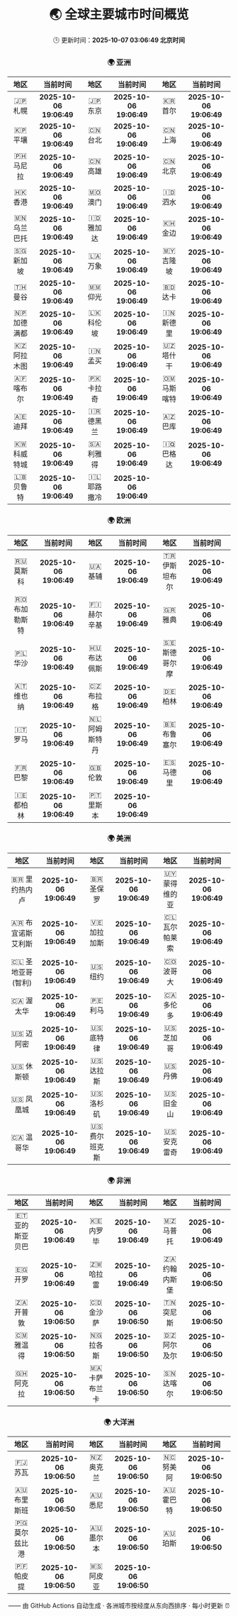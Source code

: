 <!-- GENERATED_BY_GMC_SCRIPT -->
<div align="center">

# 🌏 全球主要城市时间概览

🕒 更新时间：**2025-10-07 03:06:49 北京时间**

### 🌍 亚洲

| 地区 | 当前时间 | 地区 | 当前时间 | 地区 | 当前时间 |
| :--: | :--: | :--: | :--: | :--: | :--: |
| 🇯🇵 札幌 | **2025-10-06 19:06:49** | 🇯🇵 东京 | **2025-10-06 19:06:49** | 🇰🇷 首尔 | **2025-10-06 19:06:49** |
| 🇰🇵 平壤 | **2025-10-06 19:06:49** | 🇨🇳 台北 | **2025-10-06 19:06:49** | 🇨🇳 上海 | **2025-10-06 19:06:49** |
| 🇵🇭 马尼拉 | **2025-10-06 19:06:49** | 🇨🇳 高雄 | **2025-10-06 19:06:49** | 🇨🇳 北京 | **2025-10-06 19:06:49** |
| 🇭🇰 香港 | **2025-10-06 19:06:49** | 🇲🇴 澳门 | **2025-10-06 19:06:49** | 🇮🇩 泗水 | **2025-10-06 19:06:49** |
| 🇲🇳 乌兰巴托 | **2025-10-06 19:06:49** | 🇮🇩 雅加达 | **2025-10-06 19:06:49** | 🇰🇭 金边 | **2025-10-06 19:06:49** |
| 🇸🇬 新加坡 | **2025-10-06 19:06:49** | 🇱🇦 万象 | **2025-10-06 19:06:49** | 🇲🇾 吉隆坡 | **2025-10-06 19:06:49** |
| 🇹🇭 曼谷 | **2025-10-06 19:06:49** | 🇲🇲 仰光 | **2025-10-06 19:06:49** | 🇧🇩 达卡 | **2025-10-06 19:06:49** |
| 🇳🇵 加德满都 | **2025-10-06 19:06:49** | 🇱🇰 科伦坡 | **2025-10-06 19:06:49** | 🇮🇳 新德里 | **2025-10-06 19:06:49** |
| 🇰🇿 阿拉木图 | **2025-10-06 19:06:49** | 🇮🇳 孟买 | **2025-10-06 19:06:49** | 🇺🇿 塔什干 | **2025-10-06 19:06:49** |
| 🇦🇫 喀布尔 | **2025-10-06 19:06:49** | 🇵🇰 卡拉奇 | **2025-10-06 19:06:49** | 🇴🇲 马斯喀特 | **2025-10-06 19:06:49** |
| 🇦🇪 迪拜 | **2025-10-06 19:06:49** | 🇮🇷 德黑兰 | **2025-10-06 19:06:49** | 🇦🇿 巴库 | **2025-10-06 19:06:49** |
| 🇰🇼 科威特城 | **2025-10-06 19:06:49** | 🇸🇦 利雅得 | **2025-10-06 19:06:49** | 🇮🇶 巴格达 | **2025-10-06 19:06:49** |
| 🇱🇧 贝鲁特 | **2025-10-06 19:06:49** | 🇮🇱 耶路撒冷 | **2025-10-06 19:06:49** |   |   |

### 🌍 欧洲

| 地区 | 当前时间 | 地区 | 当前时间 | 地区 | 当前时间 |
| :--: | :--: | :--: | :--: | :--: | :--: |
| 🇷🇺 莫斯科 | **2025-10-06 19:06:49** | 🇺🇦 基辅 | **2025-10-06 19:06:49** | 🇹🇷 伊斯坦布尔 | **2025-10-06 19:06:49** |
| 🇷🇴 布加勒斯特 | **2025-10-06 19:06:49** | 🇫🇮 赫尔辛基 | **2025-10-06 19:06:49** | 🇬🇷 雅典 | **2025-10-06 19:06:49** |
| 🇵🇱 华沙 | **2025-10-06 19:06:49** | 🇭🇺 布达佩斯 | **2025-10-06 19:06:49** | 🇸🇪 斯德哥尔摩 | **2025-10-06 19:06:49** |
| 🇦🇹 维也纳 | **2025-10-06 19:06:49** | 🇨🇿 布拉格 | **2025-10-06 19:06:49** | 🇩🇪 柏林 | **2025-10-06 19:06:49** |
| 🇮🇹 罗马 | **2025-10-06 19:06:49** | 🇳🇱 阿姆斯特丹 | **2025-10-06 19:06:49** | 🇧🇪 布鲁塞尔 | **2025-10-06 19:06:49** |
| 🇫🇷 巴黎 | **2025-10-06 19:06:49** | 🇬🇧 伦敦 | **2025-10-06 19:06:49** | 🇪🇸 马德里 | **2025-10-06 19:06:49** |
| 🇮🇪 都柏林 | **2025-10-06 19:06:49** | 🇵🇹 里斯本 | **2025-10-06 19:06:49** |   |   |

### 🌍 美洲

| 地区 | 当前时间 | 地区 | 当前时间 | 地区 | 当前时间 |
| :--: | :--: | :--: | :--: | :--: | :--: |
| 🇧🇷 里约热内卢 | **2025-10-06 19:06:49** | 🇧🇷 圣保罗 | **2025-10-06 19:06:49** | 🇺🇾 蒙得维的亚 | **2025-10-06 19:06:49** |
| 🇦🇷 布宜诺斯艾利斯 | **2025-10-06 19:06:49** | 🇻🇪 加拉加斯 | **2025-10-06 19:06:49** | 🇨🇱 瓦尔帕莱索 | **2025-10-06 19:06:49** |
| 🇨🇱 圣地亚哥(智利) | **2025-10-06 19:06:49** | 🇺🇸 纽约 | **2025-10-06 19:06:49** | 🇨🇴 波哥大 | **2025-10-06 19:06:49** |
| 🇨🇦 渥太华 | **2025-10-06 19:06:49** | 🇵🇪 利马 | **2025-10-06 19:06:49** | 🇨🇦 多伦多 | **2025-10-06 19:06:49** |
| 🇺🇸 迈阿密 | **2025-10-06 19:06:49** | 🇺🇸 底特律 | **2025-10-06 19:06:49** | 🇺🇸 芝加哥 | **2025-10-06 19:06:49** |
| 🇺🇸 休斯顿 | **2025-10-06 19:06:49** | 🇺🇸 达拉斯 | **2025-10-06 19:06:49** | 🇺🇸 丹佛 | **2025-10-06 19:06:49** |
| 🇺🇸 凤凰城 | **2025-10-06 19:06:49** | 🇺🇸 洛杉矶 | **2025-10-06 19:06:49** | 🇺🇸 旧金山 | **2025-10-06 19:06:49** |
| 🇨🇦 温哥华 | **2025-10-06 19:06:49** | 🇺🇸 费尔班克斯 | **2025-10-06 19:06:49** | 🇺🇸 安克雷奇 | **2025-10-06 19:06:49** |

### 🌍 非洲

| 地区 | 当前时间 | 地区 | 当前时间 | 地区 | 当前时间 |
| :--: | :--: | :--: | :--: | :--: | :--: |
| 🇪🇹 亚的斯亚贝巴 | **2025-10-06 19:06:49** | 🇰🇪 内罗毕 | **2025-10-06 19:06:49** | 🇲🇿 马普托 | **2025-10-06 19:06:49** |
| 🇪🇬 开罗 | **2025-10-06 19:06:49** | 🇿🇼 哈拉雷 | **2025-10-06 19:06:49** | 🇿🇦 约翰内斯堡 | **2025-10-06 19:06:50** |
| 🇿🇦 开普敦 | **2025-10-06 19:06:50** | 🇨🇩 金沙萨 | **2025-10-06 19:06:50** | 🇹🇳 突尼斯 | **2025-10-06 19:06:50** |
| 🇨🇲 雅温得 | **2025-10-06 19:06:50** | 🇳🇬 拉各斯 | **2025-10-06 19:06:50** | 🇩🇿 阿尔及尔 | **2025-10-06 19:06:50** |
| 🇬🇭 阿克拉 | **2025-10-06 19:06:50** | 🇲🇦 卡萨布兰卡 | **2025-10-06 19:06:50** | 🇸🇳 达喀尔 | **2025-10-06 19:06:50** |

### 🌍 大洋洲

| 地区 | 当前时间 | 地区 | 当前时间 | 地区 | 当前时间 |
| :--: | :--: | :--: | :--: | :--: | :--: |
| 🇫🇯 苏瓦 | **2025-10-06 19:06:50** | 🇳🇿 奥克兰 | **2025-10-06 19:06:50** | 🇳🇨 努美阿 | **2025-10-06 19:06:50** |
| 🇦🇺 布里斯班 | **2025-10-06 19:06:50** | 🇦🇺 悉尼 | **2025-10-06 19:06:50** | 🇦🇺 霍巴特 | **2025-10-06 19:06:50** |
| 🇵🇬 莫尔兹比港 | **2025-10-06 19:06:50** | 🇦🇺 墨尔本 | **2025-10-06 19:06:50** | 🇦🇺 珀斯 | **2025-10-06 19:06:50** |
| 🇵🇫 帕皮提 | **2025-10-06 19:06:50** | 🇼🇸 阿皮亚 | **2025-10-06 19:06:50** |   |   |

—— 由 GitHub Actions 自动生成 · 各洲城市按经度从东向西排序 · 每小时更新 ⏰

</div>
